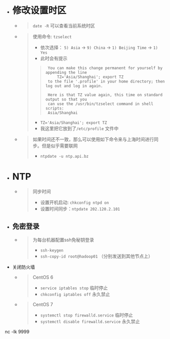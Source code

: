 



- # 修改设置时区
    - > `date -R` 可以查看当前系统时区
    - > 使用命令: `tzselect`
        > - 依次选择： `5) Asia` -> `9) China`  ->  `1) Beijing Time`  -> `1) Yes`
        > - 此时会有提示
        >>      You can make this change permanent for yourself by appending the line
        >>      	TZ='Asia/Shanghai'; export TZ
        >>      to the file '.profile' in your home directory; then log out and log in again.
        >>      
        >>      Here is that TZ value again, this time on standard output so that you
        >>      can use the /usr/bin/tzselect command in shell scripts:
        >>      Asia/Shanghai
        > - `TZ='Asia/Shanghai'; export TZ`
        > - 我这里把它放到了`/etc/profile` 文件中
    - > 如果时间还不一致，那么可以使用如下命令来与上海时间进行同步。但是似乎需要联网
        > - `ntpdate -u ntp.api.bz`


- # NTP
    - > 同步时间
        > - 设置开机启动: `chkconfig ntpd on`
        > - 设置时间同步：`ntpdate 202.120.2.101`

- ## 免密登录
    - > 为每台机器配置ssh免秘钥登录
        > - `ssh-keygen`
        > - `ssh-copy-id root@hadoop01`  （分别发送到其他节点上）



- 关闭防火墙
    - > CentOS 6
        > - `service iptables stop`     临时停止
        > - `chkconfig iptables off`    永久禁止
    - > CentOS 7
        > - `systemctl stop firewalld.service`  临时停止
        > - `systemctl disable firewalld.service`   永久禁止

nc -lk 9999



